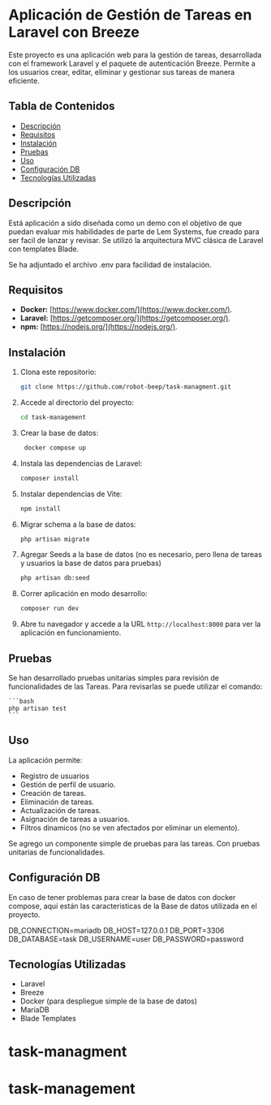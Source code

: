 # Aplicación de Gestión de Tareas en Laravel con Breeze

Este proyecto es una aplicación web para la gestión de tareas, desarrollada con el framework Laravel y el paquete de autenticación Breeze. Permite a los usuarios crear, editar, eliminar y gestionar sus tareas de manera eficiente.

## Tabla de Contenidos

- [Descripción](#descripcion)
- [Requisitos](#requisitos)
- [Instalación](#instalacion)
- [Pruebas](#Pruebas)
- [Uso](#uso)
- [Configuración DB](#Configuración-DB)
- [Tecnologías Utilizadas](#tecnologias-utilizadas)


## Descripción

Está aplicación a sido diseñada como un demo con el objetivo de que puedan evaluar mis habilidades de parte de Lem Systems, fue creado para ser facil de lanzar y revisar. Se utilizó la arquitectura MVC clásica de Laravel con templates Blade.

Se ha adjuntado el archivo .env para facilidad de instalación.


## Requisitos

- **Docker:** [https://www.docker.com/](https://www.docker.com/).
- **Laravel:** [https://getcomposer.org/](https://getcomposer.org/).
- **npm:** [https://nodejs.org/](https://nodejs.org/).

## Instalación

1.  Clona este repositorio:

    ```bash
    git clone https://github.com/robot-beep/task-managment.git
    ```

2.  Accede al directorio del proyecto:

    ```bash
    cd task-management
    ```
3. Crear la base de datos: 
   ```bash
    docker compose up
    ```

4. Instala las dependencias de Laravel:
    ```bash
    composer install
    ```
5. Instalar dependencias de Vite: 
    ```bash
    npm install
    ```   

6.  Migrar schema a la base de datos: 

    ```bash
    php artisan migrate
    ```

7.  Agregar Seeds a la base de datos (no es necesario, pero llena de tareas y usuarios la base de datos para pruebas)
    
    ```bash
    php artisan db:seed
    ```
   

8.  Correr aplicación en modo desarrollo:

    ```bash
    composer run dev
    ```


9.  Abre tu navegador y accede a la URL `http://localhost:8000` para ver la aplicación en funcionamiento.


## Pruebas

Se han desarrollado pruebas unitarias simples para revisión de funcionalidades de las Tareas. Para revisarlas se puede utilizar el comando: 

    ```bash
    php artisan test
    ```

## Uso

La aplicación permite: 
-  Registro de usuarios
-  Gestión de perfil de usuario. 
-  Creación de tareas. 
-  Eliminación de tareas. 
-  Actualización de tareas. 
-  Asignación de tareas a usuarios. 
-  Filtros dinamicos (no se ven afectados por eliminar un elemento). 

Se agrego un componente simple de pruebas para las tareas. Con pruebas unitarias de funcionalidades. 

## Configuración DB

En caso de tener problemas para crear la base de datos con docker compose, aquí están las caracteristicas de la Base de datos utilizada en el proyecto. 

DB_CONNECTION=mariadb
DB_HOST=127.0.0.1
DB_PORT=3306
DB_DATABASE=task
DB_USERNAME=user
DB_PASSWORD=password


## Tecnologías Utilizadas

-   Laravel
-   Breeze
-   Docker (para despliegue simple de la base de datos)
-   MariaDB
-   Blade Templates

# task-managment
# task-management
